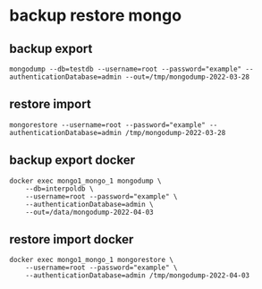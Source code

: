 # backup restore mongo

## backup export

````
mongodump --db=testdb --username=root --password="example" --authenticationDatabase=admin --out=/tmp/mongodump-2022-03-28
````

## restore import

````
mongorestore --username=root --password="example" --authenticationDatabase=admin /tmp/mongodump-2022-03-28
````

## backup export docker

````
docker exec mongo1_mongo_1 mongodump \
	--db=interpoldb \
	--username=root --password="example" \
	--authenticationDatabase=admin \
	--out=/data/mongodump-2022-04-03
````

## restore import docker

````
docker exec mongo1_mongo_1 mongorestore \
	--username=root --password="example" \
	--authenticationDatabase=admin /tmp/mongodump-2022-04-03
````
